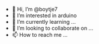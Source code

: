 - 👋 Hi, I’m @boytje7
- 👀 I’m interested in arduino
- 🌱 I’m currently learning ...
- 💞️ I’m looking to collaborate on ...
- 📫 How to reach me ...

<!---
boytje7/boytje7 is a ✨ special ✨ repository because its `README.md` (this file) appears on your GitHub profile.
You can click the Preview link to take a look at your changes.
--->
